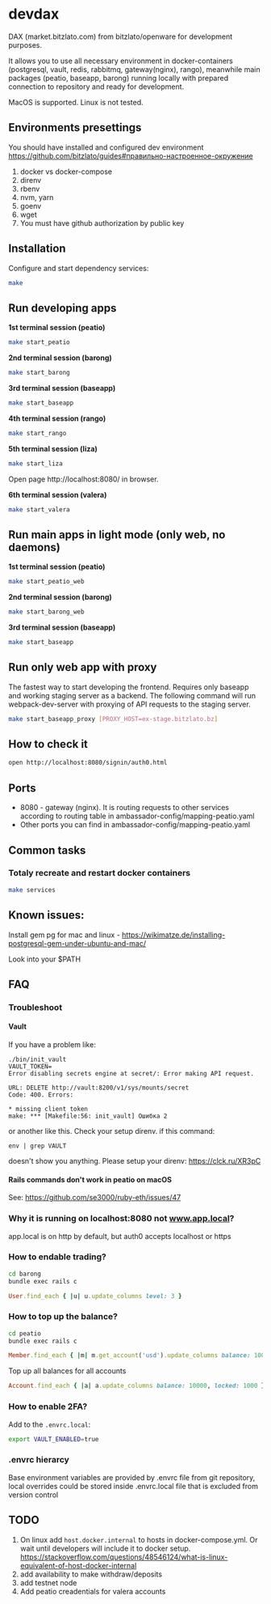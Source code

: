 # devdax

DAX (market.bitzlato.com) from bitzlato/openware for development purposes.

It allows you to use all necessary environment in docker-containers (postgresql, vault, redis, rabbitmq, gateway(nginx), rango), meanwhile main packages (peatio, baseapp, barong) running locally with prepared connection to repository and ready for development.

MacOS is supported. Linux is not tested.

## Environments presettings

You should have installed and configured dev environment https://github.com/bitzlato/guides#правильно-настроенное-окружение

1. docker vs docker-compose
1. direnv
1. rbenv
1. nvm, yarn
1. goenv
1. wget
1. You must have github authorization by public key

## Installation

Configure and start dependency services:

```bash
make
```

## Run developing apps

**1st terminal session (peatio)**

```bash
make start_peatio
```

**2nd terminal session (barong)**

```bash
make start_barong
```

**3rd terminal session (baseapp)**

```bash
make start_baseapp
```

**4th terminal session (rango)**

```bash
make start_rango
```

**5th terminal session (liza)**

```bash
make start_liza
```

Open page http://localhost:8080/ in browser.

**6th terminal session (valera)**

```bash
make start_valera
```

## Run main apps in light mode (only web, no daemons)

**1st terminal session (peatio)**

```bash
make start_peatio_web
```

**2nd terminal session (barong)**

```bash
make start_barong_web
```

**3rd terminal session (baseapp)**

```bash
make start_baseapp
```

## Run only web app with proxy

The fastest way to start developing the frontend. Requires only baseapp and working staging server as a backend. The following command will run webpack-dev-server with proxying of API requests to the staging server.

```bash
make start_baseapp_proxy [PROXY_HOST=ex-stage.bitzlato.bz]
```

## How to check it

```bash
open http://localhost:8080/signin/auth0.html
```

## Ports

- 8080 - gateway (nginx). It is routing requests to other services
  according to routing table in ambassador-config/mapping-peatio.yaml
- Other ports you can find in ambassador-config/mapping-peatio.yaml

## Common tasks

### Totaly recreate and restart docker containers

```bash
make services
```

## Known issues:

Install gem pg for mac and linux - https://wikimatze.de/installing-postgresql-gem-under-ubuntu-and-mac/

Look into your $PATH

## FAQ

### Troubleshoot

#### Vault

If you have a problem like:
```
./bin/init_vault
VAULT_TOKEN=
Error disabling secrets engine at secret/: Error making API request.

URL: DELETE http://vault:8200/v1/sys/mounts/secret
Code: 400. Errors:

* missing client token
make: *** [Makefile:56: init_vault] Ошибка 2
```
or another like this. Check your setup direnv.
if this command:
```
env | grep VAULT
```
doesn't show you anything.
Please setup your direnv:
https://clck.ru/XR3pC

#### Rails commands don't work in peatio on macOS

See: https://github.com/se3000/ruby-eth/issues/47

### Why it is running on localhost:8080 not www.app.local?

app.local is on http by default, but auth0 accepts localhost or https

### How to endable trading?

```bash
cd barong
bundle exec rails c
```

```ruby
User.find_each { |u| u.update_columns level: 3 }
```

### How to top up the balance?

```bash
cd peatio
bundle exec rails c
```

```ruby
Member.find_each { |m| m.get_account('usd').update_columns balance: 10000, locked: 1000 }
```

Top up all balances for all accounts

```ruby
Account.find_each { |a| a.update_columns balance: 10000, locked: 1000 }
```

### How to enable 2FA?

Add to the `.envrc.local`:

```bash
export VAULT_ENABLED=true
```

### .envrc hierarcy

Base environment variables are provided by .envrc file from git repository, local overrides could be stored inside .envrc.local file that is excluded from version control

## TODO

1. On linux add `host.docker.internal` to hosts in docker-compose.yml. Or wait until developers will include it to docker setup. https://stackoverflow.com/questions/48546124/what-is-linux-equivalent-of-host-docker-internal
1. add availability to make withdraw/deposits
1. add testnet node
1. Add peatio creadentials for valera accounts
